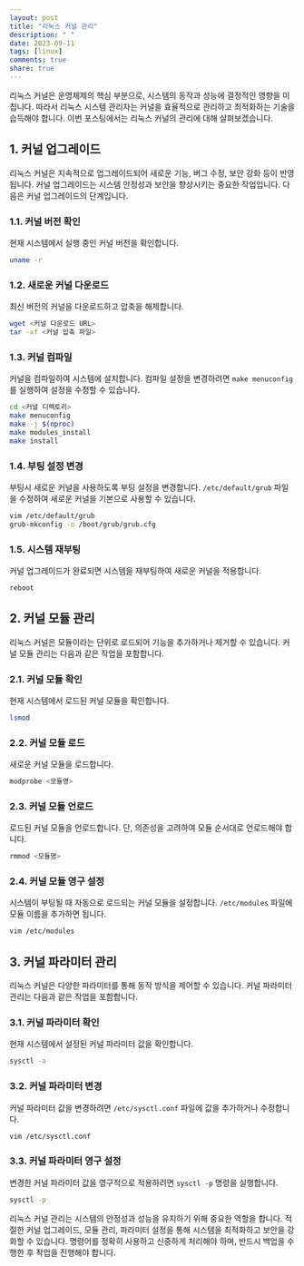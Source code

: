 ```yaml
---
layout: post
title: "리눅스 커널 관리"
description: " "
date: 2023-09-11
tags: [linux]
comments: true
share: true
---
```


리눅스 커널은 운영체제의 핵심 부분으로, 시스템의 동작과 성능에 결정적인 영향을 미칩니다. 따라서 리눅스 시스템 관리자는 커널을 효율적으로 관리하고 최적화하는 기술을 습득해야 합니다. 이번 포스팅에서는 리눅스 커널의 관리에 대해 살펴보겠습니다.

## 1. 커널 업그레이드

리눅스 커널은 지속적으로 업그레이드되어 새로운 기능, 버그 수정, 보안 강화 등이 반영됩니다. 커널 업그레이드는 시스템 안정성과 보안을 향상시키는 중요한 작업입니다. 다음은 커널 업그레이드의 단계입니다.

### 1.1. 커널 버전 확인

현재 시스템에서 실행 중인 커널 버전을 확인합니다.

```bash
uname -r
```

### 1.2. 새로운 커널 다운로드

최신 버전의 커널을 다운로드하고 압축을 해제합니다.

```bash
wget <커널 다운로드 URL>
tar -xf <커널 압축 파일>
```

### 1.3. 커널 컴파일

커널을 컴파일하여 시스템에 설치합니다. 컴파일 설정을 변경하려면 `make menuconfig`를 실행하여 설정을 수정할 수 있습니다.

```bash
cd <커널 디렉토리>
make menuconfig
make -j $(nproc)
make modules_install
make install
```

### 1.4. 부팅 설정 변경

부팅시 새로운 커널을 사용하도록 부팅 설정을 변경합니다. `/etc/default/grub` 파일을 수정하여 새로운 커널을 기본으로 사용할 수 있습니다.

```bash
vim /etc/default/grub
grub-mkconfig -o /boot/grub/grub.cfg
```

### 1.5. 시스템 재부팅

커널 업그레이드가 완료되면 시스템을 재부팅하여 새로운 커널을 적용합니다.

```bash
reboot
```

## 2. 커널 모듈 관리

리눅스 커널은 모듈이라는 단위로 로드되어 기능을 추가하거나 제거할 수 있습니다. 커널 모듈 관리는 다음과 같은 작업을 포함합니다.

### 2.1. 커널 모듈 확인

현재 시스템에서 로드된 커널 모듈을 확인합니다.

```bash
lsmod
```

### 2.2. 커널 모듈 로드

새로운 커널 모듈을 로드합니다.

```bash
modprobe <모듈명>
```

### 2.3. 커널 모듈 언로드

로드된 커널 모듈을 언로드합니다. 단, 의존성을 고려하여 모듈 순서대로 언로드해야 합니다.

```bash
rmmod <모듈명>
```

### 2.4. 커널 모듈 영구 설정

시스템이 부팅될 때 자동으로 로드되는 커널 모듈을 설정합니다. `/etc/modules` 파일에 모듈 이름을 추가하면 됩니다.

```bash
vim /etc/modules
```

## 3. 커널 파라미터 관리

리눅스 커널은 다양한 파라미터를 통해 동작 방식을 제어할 수 있습니다. 커널 파라미터 관리는 다음과 같은 작업을 포함합니다.

### 3.1. 커널 파라미터 확인

현재 시스템에서 설정된 커널 파라미터 값을 확인합니다.

```bash
sysctl -a
```

### 3.2. 커널 파라미터 변경

커널 파라미터 값을 변경하려면 `/etc/sysctl.conf` 파일에 값을 추가하거나 수정합니다.

```bash
vim /etc/sysctl.conf
```

### 3.3. 커널 파라미터 영구 설정

변경한 커널 파라미터 값을 영구적으로 적용하려면 `sysctl -p` 명령을 실행합니다.

```bash
sysctl -p
```

리눅스 커널 관리는 시스템의 안정성과 성능을 유지하기 위해 중요한 역할을 합니다. 적절한 커널 업그레이드, 모듈 관리, 파라미터 설정을 통해 시스템을 최적화하고 보안을 강화할 수 있습니다. 명령어를 정확히 사용하고 신중하게 처리해야 하며, 반드시 백업을 수행한 후 작업을 진행해야 합니다.